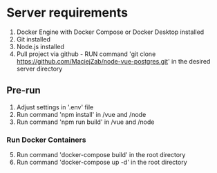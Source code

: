 # Server requirements

1. Docker Engine with Docker Compose or Docker Desktop installed
2. Git installed
3. Node.js installed
4. Pull project via github - RUN command 'git clone https://github.com/MaciejZab/node-vue-postgres.git' in the desired server directory

## Pre-run

1. Adjust settings in '.env' file
2. Run command 'npm install' in /vue and /node
3. Run command 'npm run build' in /vue and /node

### Run Docker Containers

5.  Run command 'docker-compose build' in the root directory
6.  Run command 'docker-compose up -d' in the root directory
